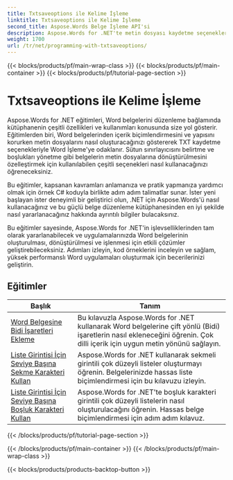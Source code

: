 ```yaml
---
title: Txtsaveoptions ile Kelime İşleme
linktitle: Txtsaveoptions ile Kelime İşleme
second_title: Aspose.Words Belge İşleme API'si
description: Aspose.Words for .NET'te metin dosyası kaydetme seçenekleriyle programlamayı öğrenin. Adım adım eğitimler ve C# dilinde örnek kodlarla kodlamayı nasıl belirleyeceğinizi, metni nasıl biçimlendireceğinizi, satır sonlarını nasıl yöneteceğinizi ve daha fazlasını öğrenin.
weight: 1700
url: /tr/net/programming-with-txtsaveoptions/
---
```


{{< blocks/products/pf/main-wrap-class >}}
{{< blocks/products/pf/main-container >}}
{{< blocks/products/pf/tutorial-page-section >}}

# Txtsaveoptions ile Kelime İşleme

Aspose.Words for .NET eğitimleri, Word belgelerini düzenleme bağlamında kütüphanenin çeşitli özellikleri ve kullanımları konusunda size yol gösterir. Eğitimlerden biri, Word belgelerinden içerik biçimlendirmesini ve yapısını korurken metin dosyalarını nasıl oluşturacağınızı göstererek TXT kaydetme seçenekleriyle Word İşleme'ye odaklanır. Sütun sınırlayıcısını belirtme ve boşlukları yönetme gibi belgelerin metin dosyalarına dönüştürülmesini özelleştirmek için kullanılabilen çeşitli seçenekleri nasıl kullanacağınızı öğreneceksiniz.

Bu eğitimler, kapsanan kavramları anlamanıza ve pratik yapmanıza yardımcı olmak için örnek C# koduyla birlikte adım adım talimatlar sunar. İster yeni başlayan ister deneyimli bir geliştirici olun, .NET için Aspose.Words'ü nasıl kullanacağınız ve bu güçlü belge düzenleme kütüphanesinden en iyi şekilde nasıl yararlanacağınız hakkında ayrıntılı bilgiler bulacaksınız.

Bu eğitimler sayesinde, Aspose.Words for .NET'in işlevselliklerinden tam olarak yararlanabilecek ve uygulamalarınızda Word belgelerinin oluşturulması, dönüştürülmesi ve işlenmesi için etkili çözümler geliştirebileceksiniz. Adımları izleyin, kod örneklerini inceleyin ve sağlam, yüksek performanslı Word uygulamaları oluşturmak için becerilerinizi geliştirin.

 ## Eğitimler
| Başlık | Tanım |
| --- | --- |
| [Word Belgesine Bidi İşaretleri Ekleme](./add-bidi-marks/) | Bu kılavuzla Aspose.Words for .NET kullanarak Word belgelerine çift yönlü (Bidi) işaretlerin nasıl ekleneceğini öğrenin. Çok dilli içerik için uygun metin yönünü sağlayın. |
| [Liste Girintisi İçin Seviye Başına Sekme Karakteri Kullan](./use-tab-character-per-level-for-list-indentation/) | Aspose.Words for .NET kullanarak sekmeli girintili çok düzeyli listeler oluşturmayı öğrenin. Belgelerinizde hassas liste biçimlendirmesi için bu kılavuzu izleyin. |
| [Liste Girintisi İçin Seviye Başına Boşluk Karakteri Kullan](./use-space-character-per-level-for-list-indentation/) | Aspose.Words for .NET'te boşluk karakteri girintili çok düzeyli listelerin nasıl oluşturulacağını öğrenin. Hassas belge biçimlendirmesi için adım adım kılavuz. |
{{< /blocks/products/pf/tutorial-page-section >}}

{{< /blocks/products/pf/main-container >}}
{{< /blocks/products/pf/main-wrap-class >}}

{{< blocks/products/products-backtop-button >}}
